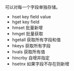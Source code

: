 可以对每一个字段单独存储。
- hset key field value
- hget key field
- hmset 批量新增
- hmget 批量获取
- hgetall 获取所有字段和值
- hkeys 获取所有字段
- hvals 获取所有值
- hincrby 自增并指定
- hsetnx 如果字段不存在则新增